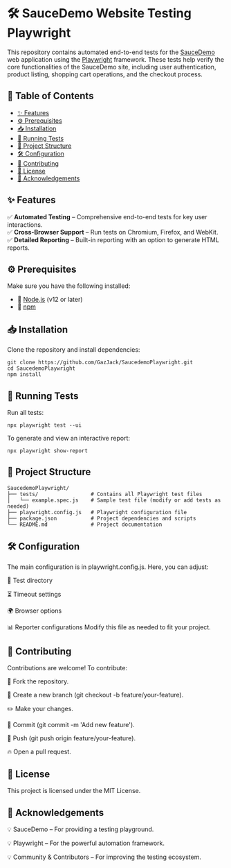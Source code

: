 # 🛠️ SauceDemo Website Testing Playwright

This repository contains automated end-to-end tests for the [SauceDemo](https://www.saucedemo.com) web application using the [Playwright](https://playwright.dev) framework. These tests help verify the core functionalities of the SauceDemo site, including user authentication, product listing, shopping cart operations, and the checkout process.

## 📌 Table of Contents

- [✨ Features](#-features)
- [⚙️ Prerequisites](#-prerequisites)
- [📥 Installation](#-installation)
- [🚀 Running Tests](#-running-tests)
- [📂 Project Structure](#-project-structure)
- [🛠️ Configuration](#-configuration)
- [🤝 Contributing](#-contributing)
- [📜 License](#-license)
- [🙌 Acknowledgements](#-acknowledgements)

## ✨ Features

✅ **Automated Testing** – Comprehensive end-to-end tests for key user interactions.  
✅ **Cross-Browser Support** – Run tests on Chromium, Firefox, and WebKit.  
✅ **Detailed Reporting** – Built-in reporting with an option to generate HTML reports.  

## ⚙️ Prerequisites

Make sure you have the following installed:

- 📌 [Node.js](https://nodejs.org/) (v12 or later)
- 📌 [npm](https://www.npmjs.com/)

## 📥 Installation

Clone the repository and install dependencies:

```
git clone https://github.com/GazJack/SaucedemoPlaywright.git
cd SaucedemoPlaywright
npm install
```

## 🚀 Running Tests
Run all tests:
```
npx playwright test --ui
```

To generate and view an interactive report:
```
npx playwright show-report
```

## 📂 Project Structure
```
SaucedemoPlaywright/
├── tests/                 # Contains all Playwright test files
│   └── example.spec.js    # Sample test file (modify or add tests as needed)
├── playwright.config.js   # Playwright configuration file
├── package.json           # Project dependencies and scripts
└── README.md              # Project documentation
```

## 🛠️ Configuration
The main configuration is in playwright.config.js. Here, you can adjust:

🎯 Test directory

⏳ Timeout settings

🌍 Browser options

📊 Reporter configurations
Modify this file as needed to fit your project.

## 🤝 Contributing
Contributions are welcome! To contribute:

🍴 Fork the repository.

🌱 Create a new branch (git checkout -b feature/your-feature).

✏️ Make your changes.

📌 Commit (git commit -m 'Add new feature').

🚀 Push (git push origin feature/your-feature).

🔥 Open a pull request.

## 📜 License
This project is licensed under the MIT License.

## 🙌 Acknowledgements

💡 SauceDemo – For providing a testing playground.

💡 Playwright – For the powerful automation framework.

💡 Community & Contributors – For improving the testing ecosystem.
